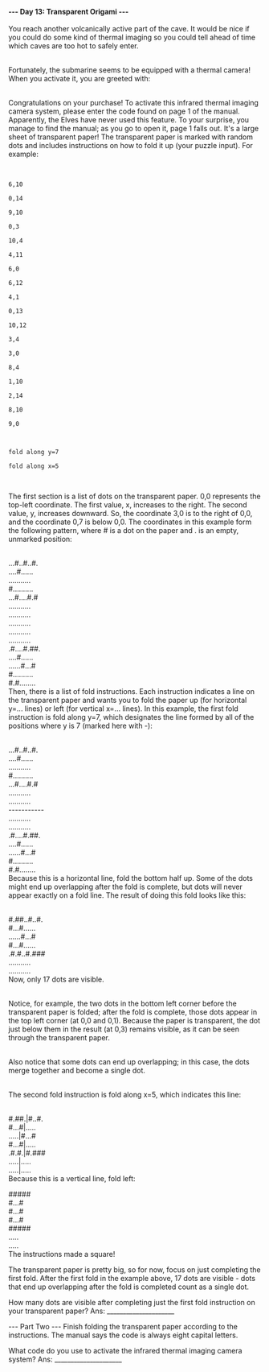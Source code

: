<b>--- Day 13: Transparent Origami ---</b> <br/><br/>
You reach another volcanically active part of the cave. It would be nice if you could do some kind of thermal imaging so you could tell ahead of time which caves are too hot to safely enter.<br/><br/>

Fortunately, the submarine seems to be equipped with a thermal camera! When you activate it, you are greeted with:<br/><br/>

Congratulations on your purchase! To activate this infrared thermal imaging
camera system, please enter the code found on page 1 of the manual.
Apparently, the Elves have never used this feature. To your surprise, you manage to find the manual; as you go to open it, page 1 falls out. It's a large sheet of transparent paper! The transparent paper is marked with random dots and includes instructions on how to fold it up (your puzzle input). For example:<br/><br/>

<pre><code>
6,10<br/>
0,14<br/>
9,10<br/>
0,3<br/>
10,4<br/>
4,11<br/>
6,0<br/>
6,12<br/>
4,1<br/>
0,13<br/>
10,12<br/>
3,4<br/>
3,0<br/>
8,4<br/>
1,10<br/>
2,14<br/>
8,10<br/>
9,0<br/>
<br/>
fold along y=7<br/>
fold along x=5<br/>
</code>
</pre>

The first section is a list of dots on the transparent paper. 0,0 represents the top-left coordinate. The first value, x, increases to the right. The second value, y, increases downward. So, the coordinate 3,0 is to the right of 0,0, and the coordinate 0,7 is below 0,0. The coordinates in this example form the following pattern, where # is a dot on the paper and . is an empty, unmarked position:<br/><br/>

...#..#..#.<br/>
....#......<br/>
...........<br/>
#..........<br/>
...#....#.#<br/>
...........<br/>
...........<br/>
...........<br/>
...........<br/>
...........<br/>
.#....#.##.<br/>
....#......<br/>
......#...#<br/>
#..........<br/>
#.#........<br/>
Then, there is a list of fold instructions. Each instruction indicates a line on the transparent paper and wants you to fold the paper up (for horizontal y=... lines) or left (for vertical x=... lines). In this example, the first fold instruction is fold along y=7, which designates the line formed by all of the positions where y is 7 (marked here with -):<br/><br/>

...#..#..#.<br/>
....#......<br/>
...........<br/>
#..........<br/>
...#....#.#<br/>
...........<br/>
...........<br/>
-----------<br/>
...........<br/>
...........<br/>
.#....#.##.<br/>
....#......<br/>
......#...#<br/>
#..........<br/>
#.#........<br/>
Because this is a horizontal line, fold the bottom half up. Some of the dots might end up overlapping after the fold is complete, but dots will never appear exactly on a fold line. The result of doing this fold looks like this:<br/><br/>

#.##..#..#.<br/>
#...#......<br/>
......#...#<br/>
#...#......<br/>
.#.#..#.###<br/>
...........<br/>
...........<br/>
Now, only 17 dots are visible.<br/><br/>

Notice, for example, the two dots in the bottom left corner before the transparent paper is folded; after the fold is complete, those dots appear in the top left corner (at 0,0 and 0,1). Because the paper is transparent, the dot just below them in the result (at 0,3) remains visible, as it can be seen through the transparent paper.<br/><br/>

Also notice that some dots can end up overlapping; in this case, the dots merge together and become a single dot.<br/><br/>

The second fold instruction is fold along x=5, which indicates this line:<br/><br/>

#.##.|#..#.<br/>
#...#|.....<br/>
.....|#...#<br/>
#...#|.....<br/>
.#.#.|#.###<br/>
.....|.....<br/>
.....|.....<br/>
Because this is a vertical line, fold left:

#####<br/>
#...#<br/>
#...#<br/>
#...#<br/>
#####<br/>
.....<br/>
.....<br/>
The instructions made a square!<br/>

The transparent paper is pretty big, so for now, focus on just completing the first fold. After the first fold in the example above, 17 dots are visible - dots that end up overlapping after the fold is completed count as a single dot.

How many dots are visible after completing just the first fold instruction on your transparent paper?
Ans: _____________________

--- Part Two ---
Finish folding the transparent paper according to the instructions. The manual says the code is always eight capital letters.

What code do you use to activate the infrared thermal imaging camera system?
Ans: _____________________
